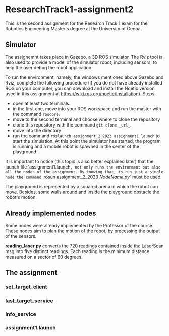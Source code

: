 # ResearchTrack1-assignment2
This is the second assignment for the Research Track 1 exam for the Robotics Engineering Master's degree at the University of Genoa.

## Simulator
The assignemnt takes place in Gazebo, a 3D ROS simulator. The Rviz tool is also used to provide a model of the simulator robot, including sensors, to help the user debug the robot application.

To run the environment, namely, the windows mentioned above Gazebo and Rviz, complete the following procedure (If you do not have already installed ROS on your computer, you can download and install the Noetic version used in this assignment at https://wiki.ros.org/noetic/Installation).
Steps:
* open at least two terminals.
* in the first one, move into your ROS workspace and run the master with the command `roscore`.
* move to the second terminal and choose where to clone the repository
* clone this repository with the command `git clone _url_`.
* move into the directory
* run the command `roslaunch assignment_2_2023 assignment1.launch` to start the simulation.
At this point the simulator has started, the program is running and a mobile robot is spawned in the center of the playground.

It is important to notice (this topic is also better explained later) that the launch file 'assignment1.launch`, not only runs the environment but also all the nodes of the assignment. By knowing that, to run just a single node the command `rosun assignment_2_2023 _NodeName.py_` must be used.

The playground is represented by a squared arena in which the robot can move. Besides, some walls around and inside the playground obstacle the robot's motion.

## Already implemented nodes
Some nodes were already implemented by the Professor of the course. These nodes aim to plan the motion of the robot, by processing the output of the sensors.

**reading_laser.py** converts the 720 readings contained inside the LaserScan msg into five distinct readings. Each reading is the minimum distance measured on a sector of 60 degrees.

## The assignment

### set_target_client

### last_target_service

### info_service

### assignment1.launch


